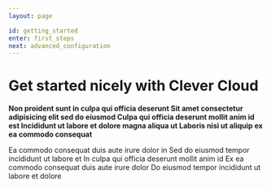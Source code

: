 ```yaml
---
layout: page

id: getting_started
enter: first_steps
next: advanced_configuration
---
```

# Get started nicely with Clever Cloud

**Non proident sunt in culpa qui officia deserunt Sit amet consectetur
adipisicing elit sed do eiusmod Culpa qui officia deserunt mollit anim id est
Incididunt ut labore et dolore magna aliqua ut Laboris nisi ut aliquip ex ea
commodo consequat**

Ea commodo consequat duis aute irure dolor in Sed do eiusmod tempor incididunt
ut labore et In culpa qui officia deserunt mollit anim id Ex ea commodo
consequat duis aute irure dolor Do eiusmod tempor incididunt ut labore et dolore 
